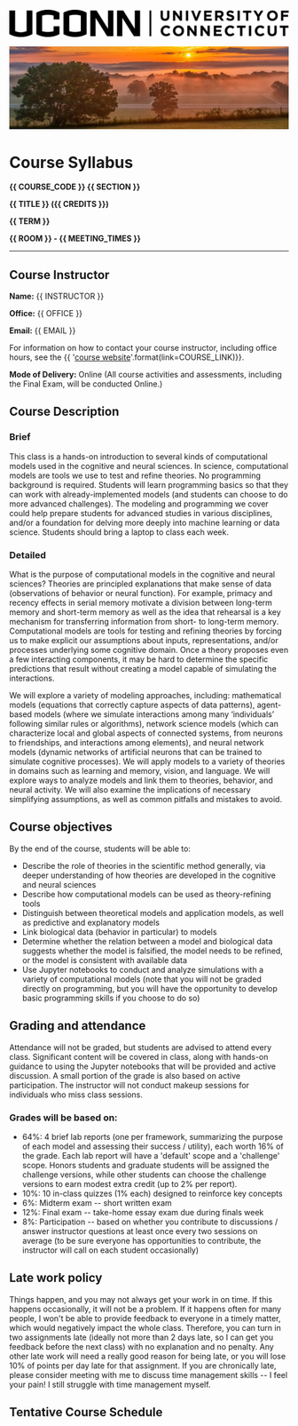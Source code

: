 ![](../images/uconn-header.jpg)

![](../images/header.jpg)

# Course Syllabus

**{{ COURSE_CODE }} {{ SECTION }}**

**{{ TITLE }} ({{ CREDITS }})**

**{{ TERM }}**

**{{ ROOM }} - {{ MEETING_TIMES }}**

---
## Course Instructor

**Name:** {{ INSTRUCTOR }}

**Office:** {{ OFFICE }}

**Email:** {{ EMAIL }}

For information on how to contact your course instructor, including office hours, see the {{ '[course website]({link})'.format(link=COURSE_LINK)}}.

**Mode of Delivery:** Online (All course activities and assessments, including the Final Exam, will be conducted Online.)

## Course Description

### Brief
This class is a hands-on introduction to several kinds of computational models used in the cognitive and neural sciences. In science, computational models are tools we use to test and refine theories. No programming background is required. Students will learn programming basics so that they can work with already-implemented models (and students can choose to do more advanced challenges). The modeling and programming we cover could help prepare students for advanced studies in various disciplines, and/or a foundation for delving more deeply into machine learning or data science. Students should bring a laptop to class each week.

### Detailed
What is the purpose of computational models in the cognitive and neural sciences? Theories are principled explanations that make sense of data (observations of behavior or neural function). For example, primacy and recency effects in serial memory motivate a division between long-term memory and short-term memory as well as the idea that rehearsal is a key mechanism for transferring information from short- to long-term memory. Computational models are tools for testing and refining theories by forcing us to make explicit our assumptions about inputs, representations, and/or processes underlying some cognitive domain. Once a theory proposes even a few interacting components, it may be hard to determine the specific predictions that result without creating a model capable of simulating the interactions.

We will explore a variety of modeling approaches, including: mathematical models (equations that correctly capture aspects of data patterns), agent-based models (where we simulate interactions among many ‘individuals’ following similar rules or algorithms), network science models (which can characterize local and global aspects of connected systems, from neurons to friendships, and interactions among elements), and neural network models (dynamic networks of artificial neurons that can be trained to simulate cognitive processes). We will apply models to a variety of theories in domains such as learning and memory, vision, and language. We will explore ways to analyze models and link them to theories, behavior, and neural activity. We will also examine the implications of necessary simplifying assumptions, as well as common pitfalls and mistakes to avoid.

## Course objectives
By the end of the course, students will be able to:
- Describe the role of theories in the scientific method generally, via deeper   understanding of how theories are developed in the cognitive and neural sciences
- Describe how computational models can be used as theory-refining tools
- Distinguish between theoretical models and application models, as well as predictive and explanatory models
- Link biological data (behavior in particular) to models
- Determine whether the relation between a model and biological data suggests whether the model is falsified, the model needs to be refined, or the model is consistent with available data
- Use Jupyter notebooks to conduct and analyze simulations with a variety of computational models (note that you will not be graded directly on programming, but you will have the opportunity to develop basic programming skills if you choose to do so)

## Grading and attendance
Attendance will not be graded, but students are advised to attend every class. Significant content will be covered in class, along with hands-on guidance to using the Jupyter notebooks that will be provided and active discussion. A small portion of the grade is also based on active participation. The instructor will not conduct makeup sessions for individuals who miss class sessions.

### Grades will be based on:
- 64%: 4 brief lab reports (one per framework, summarizing the purpose of each model and assessing their success / utility), each worth 16% of the grade. Each lab report will have a 'default' scope and a 'challenge' scope. Honors students and graduate students will be assigned the challenge versions, while other students can choose the challenge versions to earn modest extra credit (up to 2% per report).
- 10%: 10 in-class quizzes (1% each) designed to reinforce key concepts
- 6%: Midterm exam -- short written exam
- 12%: Final exam -- take-home essay exam due during finals week
- 8%: Participation -- based on whether you contribute to discussions / answer instructor questions at least once every two sessions on average (to be sure everyone has opportunities to contribute, the instructor will call on each student occasionally)

## Late work policy
Things happen, and you may not always get your work in on time. If this happens occasionally, it will not be a problem. If it happens often for many people, I won't be able to provide feedback to everyone in a timely matter, which would negatively impact the whole class. Therefore, you can turn in two assignments late (ideally not more than 2 days late, so I can get you feedback before the next class) with no explanation and no penalty. Any other late work will need a really good reason for being late, or you will lose 10% of points per day late for that assignment. If you are chronically late, please consider meeting with me to discuss time management skills -- I feel your pain! I still struggle with time management myself.


## Tentative Course Schedule

```{include} syllabus_bits/schedule.md
```

```{include} syllabus_bits/policies.md
```
